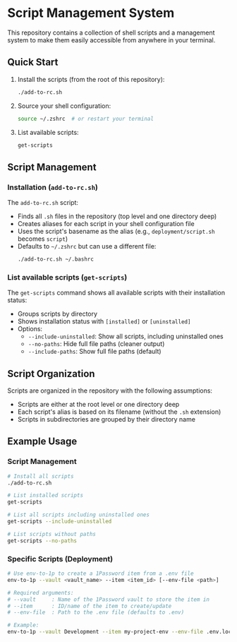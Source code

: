 # Script Management System

This repository contains a collection of shell scripts and a management system to make them easily accessible from anywhere in your terminal.

## Quick Start

1. Install the scripts (from the root of this repository):
   ```bash
   ./add-to-rc.sh
   ```

2. Source your shell configuration:
   ```bash
   source ~/.zshrc  # or restart your terminal
   ```

3. List available scripts:
   ```bash
   get-scripts
   ```

## Script Management

### Installation (`add-to-rc.sh`)

The `add-to-rc.sh` script:
- Finds all `.sh` files in the repository (top level and one directory deep)
- Creates aliases for each script in your shell configuration file
- Uses the script's basename as the alias (e.g., `deployment/script.sh` becomes `script`)
- Defaults to `~/.zshrc` but can use a different file:
  ```bash
  ./add-to-rc.sh ~/.bashrc
  ```

### List available scripts (`get-scripts`)

The `get-scripts` command shows all available scripts with their installation status:
- Groups scripts by directory
- Shows installation status with `[installed]` or `[uninstalled]`
- Options:
  - `--include-uninstalled`: Show all scripts, including uninstalled ones
  - `--no-paths`: Hide full file paths (cleaner output)
  - `--include-paths`: Show full file paths (default)

## Script Organization

Scripts are organized in the repository with the following assumptions:
- Scripts are either at the root level or one directory deep
- Each script's alias is based on its filename (without the `.sh` extension)
- Scripts in subdirectories are grouped by their directory name

## Example Usage

### Script Management

```bash
# Install all scripts
./add-to-rc.sh

# List installed scripts
get-scripts

# List all scripts including uninstalled ones
get-scripts --include-uninstalled

# List scripts without paths
get-scripts --no-paths
```

### Specific Scripts (Deployment)

```bash
# Use env-to-1p to create a 1Password item from a .env file
env-to-1p --vault <vault_name> --item <item_id> [--env-file <path>]

# Required arguments:
# --vault     : Name of the 1Password vault to store the item in
# --item      : ID/name of the item to create/update
# --env-file  : Path to the .env file (defaults to .env)

# Example:
env-to-1p --vault Development --item my-project-env --env-file .env.local
``` 